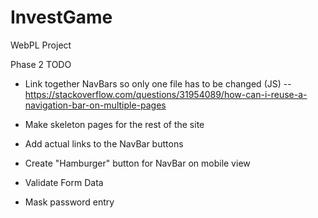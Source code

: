 # InvestGame
WebPL Project


Phase 2 TODO

-  Link together NavBars so only one file has to be changed (JS)
   --https://stackoverflow.com/questions/31954089/how-can-i-reuse-a-navigation-bar-on-multiple-pages
-  Make skeleton pages for the rest of the site
-  Add actual links to the NavBar buttons
-  Create "Hamburger" button for NavBar on mobile view


- Validate Form Data
- Mask password entry
